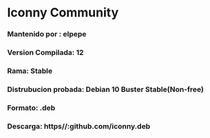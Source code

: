 # Iconny Community 
### Mantenido por : elpepe
### Version Compilada: 12
### Rama: Stable
### Distrubucion probada: Debian 10 Buster Stable(Non-free)
### Formato: .deb
### Descarga: https//:github.com/iconny.deb
